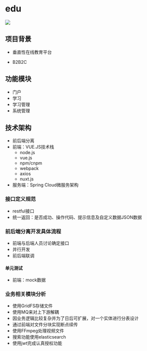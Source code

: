 # edu
![](https://github.com/0xcaffebabe/edu/workflows/Java%20CI/badge.svg)
 
 ## 项目背景
 
 - 垂直性在线教育平台
 
 - B2B2C
 
 ## 功能模块
 
 - 门户
 - 学习
 - 学习管理
 - 系统管理
 
 ## 技术架构
 
 - 前后端分离
 - 前端：VUE.JS技术栈
    - node.js 
    - vue.js 
    - npm/cnpm 
    - webpack 
    - axios 
    - nuxt.js
 - 服务端：Spring Cloud微服务架构
 
 ### 接口定义规范
 
 - restful接口
 - 统一返回：是否成功、操作代码、提示信息及自定义数据JSON数据
 
 ### 前后端分离开发具体流程
 
 - 前端与后端人员讨论确定接口
 - 并行开发
 - 前后端联调
 
 #### 单元测试
 
- 前端：mock数据

### 业务相关模块分析

- 使用GridFS存储文件
- 使用MQ来对上下游解耦
- 因业务逻辑比较复杂并为了日后可扩展，对一个实体进行分表设计
- 通过前端对文件分块实现断点续传
- 使用FFmpeg处理视频文件
- 搜索功能使用elasticsearch
- 使用jwt完成认真授权功能


 
 
